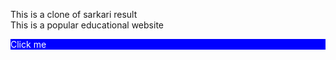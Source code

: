 This is a clone of sarkari result <br>
This is a popular educational website 

<div style="color:white; background:blue;">Click me</div>
